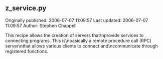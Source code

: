## z_service.py 
Originally published: 2006-07-07 11:09:57 
Last updated: 2006-07-07 11:09:57 
Author: Stephen Chappell 
 
This recipe allows the creation of servers that\nprovide services to connecting programs. This is\nbasically a remote procedure call (RPC) server\nthat allows various clients to connect and\ncommunicate through registered functions.